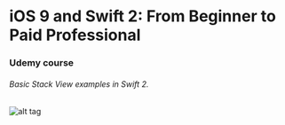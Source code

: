 # iOS 9 and Swift 2: From Beginner to Paid Professional
### Udemy course
###### Basic Stack View examples in Swift 2.

![alt tag](https://raw.github.com/woemike/stack-view-basic/master/image.png)